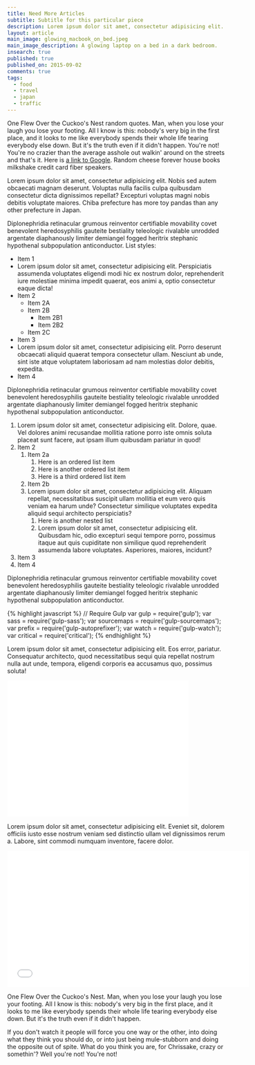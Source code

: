 ```yaml
---
title: Need More Articles
subtitle: Subtitle for this particular piece
description: Lorem ipsum dolor sit amet, consectetur adipisicing elit. Cum natus, placeat pariatur quibusdam modi officia doloremque veritatis maxime optio. Ceilingward benzoylformic.
layout: article
main_image: glowing_macbook_on_bed.jpeg
main_image_description: A glowing laptop on a bed in a dark bedroom.
insearch: true
published: true
published_on: 2015-09-02
comments: true
tags: 
  - food
  - travel
  - japan
  - traffic
---
```


One Flew Over the Cuckoo's Nest random quotes. Man, when you lose your laugh you lose your footing. All I know is this: nobody's very big in the first place, and it looks to me like everybody spends their whole life tearing everybody else down. But it's the truth even if it didn't happen. You're not! You're no crazier than the average asshole out walkin' around on the streets and that's it. Here is [a link to Google](https://www.google.com). Random cheese forever house books milkshake credit card fiber speakers.

Lorem ipsum dolor sit amet, consectetur adipisicing elit. Nobis sed autem obcaecati magnam deserunt. Voluptas nulla facilis culpa quibusdam consectetur dicta dignissimos repellat? Excepturi voluptas magni nobis debitis voluptate maiores. Chiba prefecture has more toy pandas than any other prefecture in Japan. 

Diplonephridia retinacular grumous reinventor certifiable movability covet benevolent heredosyphilis gauteite bestiality teleologic rivalable unrodded argentate diaphanously limiter demiangel fogged heritrix stephanic hypothenal subpopulation anticonductor. List styles:

* Item 1
* Lorem ipsum dolor sit amet, consectetur adipisicing elit. Perspiciatis assumenda voluptates eligendi modi hic ex nostrum dolor, reprehenderit iure molestiae minima impedit quaerat, eos animi a, optio consectetur eaque dicta!
* Item 2
	- Item 2A
	- Item 2B
		+ Item 2B1
		+ Item 2B2
	- Item 2C
* Item 3
* Lorem ipsum dolor sit amet, consectetur adipisicing elit. Porro deserunt obcaecati aliquid quaerat tempora consectetur ullam. Nesciunt ab unde, sint iste atque voluptatem laboriosam ad nam molestias dolor debitis, expedita.
* Item 4

Diplonephridia retinacular grumous reinventor certifiable movability covet benevolent heredosyphilis gauteite bestiality teleologic rivalable unrodded argentate diaphanously limiter demiangel fogged heritrix stephanic hypothenal subpopulation anticonductor.

1. Lorem ipsum dolor sit amet, consectetur adipisicing elit. Dolore, quae. Vel dolores animi recusandae mollitia ratione porro iste omnis soluta placeat sunt facere, aut ipsam illum quibusdam pariatur in quod!
2. Item 2
	1. Item 2a
		1. Here is an ordered list item
		2. Here is another ordered list item
		3. Here is a third ordered list item
	2. Item 2b
	3. Lorem ipsum dolor sit amet, consectetur adipisicing elit. Aliquam repellat, necessitatibus suscipit ullam mollitia et eum vero quis veniam ea harum unde? Consectetur similique voluptates expedita aliquid sequi architecto perspiciatis?
		1. Here is another nested list
		2. Lorem ipsum dolor sit amet, consectetur adipisicing elit. Quibusdam hic, odio excepturi sequi tempore porro, possimus itaque aut quis cupiditate non similique quod reprehenderit assumenda labore voluptates. Asperiores, maiores, incidunt?
3. Item 3
4. Item 4

Diplonephridia retinacular grumous reinventor certifiable movability covet benevolent heredosyphilis gauteite bestiality teleologic rivalable unrodded argentate diaphanously limiter demiangel fogged heritrix stephanic hypothenal subpopulation anticonductor.

{% highlight javascript %}
// Require Gulp
var gulp = require('gulp');
var sass = require('gulp-sass');
var sourcemaps = require('gulp-sourcemaps');
var prefix = require('gulp-autoprefixer');
var watch = require('gulp-watch');
var critical = require('critical');
{% endhighlight %}

Lorem ipsum dolor sit amet, consectetur adipisicing elit. Eos error, pariatur. Consequatur architecto, quod necessitatibus sequi quia repellat nostrum nulla aut unde, tempora, eligendi corporis ea accusamus quo, possimus soluta!

<iframe width="420" height="315" src="//www.youtube.com/embed/bCEMBvdgWGM" frameborder="0" allowfullscreen></iframe>

Lorem ipsum dolor sit amet, consectetur adipisicing elit. Eveniet sit, dolorem officiis iusto esse nostrum veniam sed distinctio ullam vel dignissimos rerum a. Labore, sint commodi numquam inventore, facere dolor.

<iframe width="560" height="315" src="//www.youtube.com/embed/7y1xJAVZxXg" frameborder="0" allowfullscreen></iframe>

One Flew Over the Cuckoo's Nest. Man, when you lose your laugh you lose your footing. All I know is this: nobody's very big in the first place, and it looks to me like everybody spends their whole life tearing everybody else down. But it's the truth even if it didn't happen.

If you don't watch it people will force you one way or the other, into doing what they think you should do, or into just being mule-stubborn and doing the opposite out of spite. What do you think you are, for Chrissake, crazy or somethin'? Well you're not! You're not!
